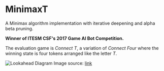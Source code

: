 # MinimaxT

A Minimax algorithm implementation with iterative deepening and alpha beta pruning.

**Winner of ITESM CSF's 2017 Game AI Bot Competition.**

The evaluation game is *Connect T*, a variation of *Connect Four* where the winning state is four tokens arranged like the letter *T*.

![Lookahead Diagram](https://user-images.githubusercontent.com/14807193/198405979-81f09735-19f6-4cf2-a7db-7fb35efb0ff4.png)
Image source: [link](https://www.kaggle.com/code/alexisbcook/n-step-lookahead)
